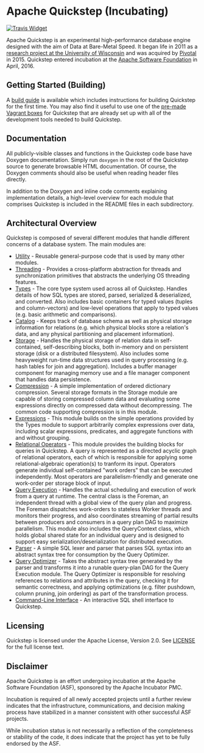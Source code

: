 # Apache Quickstep (Incubating)

[![Travis Widget]][Travis]

[Travis]: https://travis-ci.org/apache/incubator-quickstep
[Travis Widget]: https://travis-ci.org/apache/incubator-quickstep.svg?branch=master

Apache Quickstep is an experimental high-performance database engine designed with the
aim of Data at Bare-Metal Speed. It began life in 2011 as a
[research project at the University of Wisconsin](https://quickstep.cs.wisc.edu)
and was acquired by [Pivotal](https://pivotal.io) in 2015.
Quickstep entered incubation at the
[Apache Software Foundation](https://www.apache.org) in April, 2016.

## Getting Started (Building)

A [build guide](BUILDING.md) is available which includes instructions for
building Quickstep for the first time. You may also find it useful to use one
of the [pre-made Vagrant boxes](build/vagrant) for Quickstep that are already
set up with all of the development tools needed to build Quickstep.

## Documentation

All publicly-visible classes and functions in the Quickstep code base have
Doxygen documentation. Simply run `doxygen` in the root of the Quickstep source
to generate browsable HTML documentation. Of course, the Doxygen comments
should also be useful when reading header files directly.

In addition to the Doxygen and inline code comments explaining implementation
details, a high-level overview for each module that comprises Quickstep is
included in the README files in each subdirectory.

## Architectural Overview

Quickstep is composed of several different modules that handle different
concerns of a database system. The main modules are:

* [Utility](utility) - Reusable general-purpose code that is used by many
  other modules.
* [Threading](threading) - Provides a cross-platform abstraction for threads
  and synchronization primitives that abstracts the underlying OS threading
  features.
* [Types](types) - The core type system used across all of Quickstep. Handles
  details of how SQL types are stored, parsed, serialized & deserialized, and
  converted. Also includes basic containers for typed values (tuples and
  column-vectors) and low-level operations that apply to typed values (e.g.
  basic arithmetic and comparisons).
* [Catalog](catalog) - Keeps track of database schema as well as physical
  storage information for relations (e.g. which physical blocks store a
  relation's data, and any physical partitioning and placement information).
* [Storage](storage) - Handles the physical storage of relation data in
  self-contained, self-describing blocks, both in-memory and on persistent
  storage (disk or a distributed filesystem). Also includes some heavyweight
  run-time data structures used in query processing (e.g. hash tables for join
  and aggregation). Includes a buffer manager component for managing memory
  use and a file manager component that handles data persistence.
* [Compression](compression) - A simple implementation of ordered dictionary
  compression. Several storage formats in the Storage module are capable of
  storing compressed column data and evaluating some expressions directly on
  compressed data without decompressing. The common code supporting compression
  is in this module.
* [Expressions](expressions) - This module builds on the simple operations
  provided by the Types module to support arbitrarily complex expressions over
  data, including scalar expressions, predicates, and aggregate functions with
  and without grouping.
* [Relational Operators](relational_operators) - This module provides the
  building blocks for queries in Quickstep. A query is represented as a
  directed acyclic graph of relational operators, each of which is responsible
  for applying some relational-algebraic operation(s) to tranform its input.
  Operators generate individual self-contained "work orders" that can be
  executed independently. Most operators are parallelism-friendly and generate
  one work-order per storage block of input.
* [Query Execution](query_execution) - Handles the actual scheduling and
  execution of work from a query at runtime. The central class is the Foreman,
  an independent thread with a global view of the query plan and progress. The
  Foreman dispatches work-orders to stateless Worker threads and monitors their
  progress, and also coordinates streaming of partial results between producers
  and consumers in a query plan DAG to maximize parallelism. This module also
  includes the QueryContext class, which holds global shared state for an
  individual query and is designed to support easy
  serialization/deserialization for distributed execution.
* [Parser](parser) - A simple SQL lexer and parser that parses SQL syntax into
  an abstract syntax tree for consumption by the Query Optimizer.
* [Query Optimizer](query_optimizer) - Takes the abstract syntax tree generated
  by the parser and transforms it into a runable query-plan DAG for the Query
  Execution module. The Query Optimizer is responsible for resolving references
  to relations and attributes in the query, checking it for semantic
  correctness, and applying optimizations (e.g. filter pushdown, column
  pruning, join ordering) as part of the transformation process.
* [Command-Line Interface](cli) - An interactive SQL shell interface to
  Quickstep.

## Licensing

Quickstep is licensed under the Apache License, Version 2.0. See [LICENSE](https://github.com/apache/incubator-quickstep/blob/master/LICENSE) for the full license text.

## Disclaimer
Apache Quickstep is an effort undergoing incubation at the Apache Software
Foundation (ASF), sponsored by the Apache Incubator PMC.

Incubation is required of all newly accepted projects until a further
review indicates that the infrastructure, communications, and decision
making process have stabilized in a manner consistent with other
successful ASF projects.

While incubation status is not necessarily a reflection of the
completeness or stability of the code, it does indicate that the
project has yet to be fully endorsed by the ASF.
